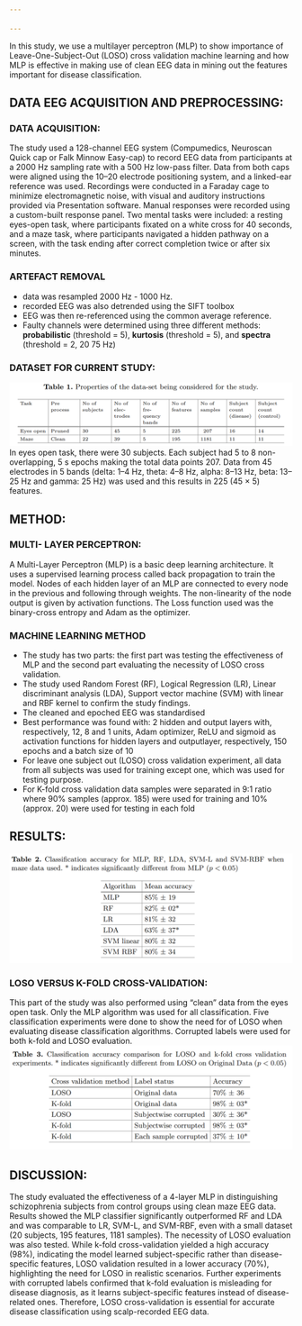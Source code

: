 ```yaml
---

---
```


In this study, we use a multilayer perceptron (MLP) to show importance
of Leave-One-Subject-Out (LOSO) cross validation machine learning and how MLP is effective in making use of clean EEG data in mining out the features important for disease classification.

## DATA EEG ACQUISITION AND PREPROCESSING:
### DATA ACQUISITION:
The study used a 128-channel EEG system (Compumedics, Neuroscan Quick cap or Falk Minnow Easy-cap) to record EEG data from participants at a 2000 Hz sampling rate with a 500 Hz low-pass filter. Data from both caps were aligned using the 10–20 electrode positioning system, and a linked-ear reference was used. Recordings were conducted in a Faraday cage to minimize electromagnetic noise, with visual and auditory instructions provided via Presentation software. Manual responses were recorded using a custom-built response panel. Two mental tasks were included: a resting eyes-open task, where participants fixated on a white cross for 40 seconds, and a maze task, where participants navigated a hidden pathway on a screen, with the task ending after correct completion twice or after six minutes.
### ARTEFACT REMOVAL
-  data was resampled 2000 Hz - 1000 Hz.
-   recorded EEG was also detrended using the SIFT toolbox
-   EEG was then re-referenced using the common average reference.
-   Faulty channels were determined using three different methods: **probabilistic** (threshold = 5), **kurtosis** (threshold = 5), and **spectra** (threshold = 2, 20 75 Hz)

### DATASET FOR CURRENT STUDY:
![46fdc701409b08411bdf60de55670a4e.png](../_resources/46fdc701409b08411bdf60de55670a4e.png)
In eyes open task, there were 30 subjects. Each subject had 5 to 8 non-overlapping, 5 s epochs making the total data points 207. Data from 45 electrodes in 5 bands (delta: 1–4 Hz, theta: 4–8 Hz, alpha: 8–13 Hz, beta: 13–25 Hz and gamma: 25 Hz) was used and this results in 225 (45 × 5) features.


## METHOD:
### MULTI- LAYER PERCEPTRON:
A Multi-Layer Perceptron (MLP) is a basic deep learning architecture. It
uses a supervised learning process called back propagation to train the model. Nodes of each hidden layer of an MLP are connected to every node in the previous and following through weights. The non-linearity of the node output is given by activation functions. The Loss function used was the binary-cross entropy and Adam as the optimizer.

### MACHINE LEARNING METHOD
- The study has two parts: the first part was testing the effectiveness of MLP and the second part evaluating the necessity of LOSO cross validation.
- The study used Random Forest (RF), Logical Regression (LR), Linear discriminant analysis (LDA), Support vector machine (SVM) with linear and RBF kernel to confirm the study findings.
- The cleaned and epoched EEG was standardised
- Best performance was found with: 2 hidden and output layers with, respectively, 12, 8 and 1 units, Adam optimizer, ReLU and sigmoid as activation functions for hidden layers and outputlayer, respectively, 150 epochs and a batch size of 10
- For leave one subject out (LOSO) cross validation experiment, all data from all subjects was used for training except one, which was used for testing purpose.
- For K-fold cross validation data samples were separated in 9:1 ratio where 90% samples (approx. 185) were used for training and 10% (approx. 20) were used for testing in each fold

## RESULTS:
![b4cd61b89688abb4771aa88ed75c0472.png](../_resources/b4cd61b89688abb4771aa88ed75c0472.png)
### LOSO VERSUS K-FOLD CROSS-VALIDATION:
This part of the study was also performed using “clean” data from the eyes open task. Only the MLP algorithm was used for all classification. Five classification experiments were done to show the need for of LOSO when evaluating disease classification algorithms. Corrupted labels were used for both k-fold and LOSO evaluation.
![246579f2ce7aa25b8c9d9246cdf0ae7f.png](../_resources/246579f2ce7aa25b8c9d9246cdf0ae7f.png)
## DISCUSSION:
The study evaluated the effectiveness of a 4-layer MLP in distinguishing schizophrenia subjects from control groups using clean maze EEG data. Results showed the MLP classifier significantly outperformed RF and LDA and was comparable to LR, SVM-L, and SVM-RBF, even with a small dataset (20 subjects, 195 features, 1181 samples). The necessity of LOSO evaluation was also tested. While k-fold cross-validation yielded a high accuracy (98%), indicating the model learned subject-specific rather than disease-specific features, LOSO validation resulted in a lower accuracy (70%), highlighting the need for LOSO in realistic scenarios. Further experiments with corrupted labels confirmed that k-fold evaluation is misleading for disease diagnosis, as it learns subject-specific features instead of disease-related ones. Therefore, LOSO cross-validation is essential for accurate disease classification using scalp-recorded EEG data.









